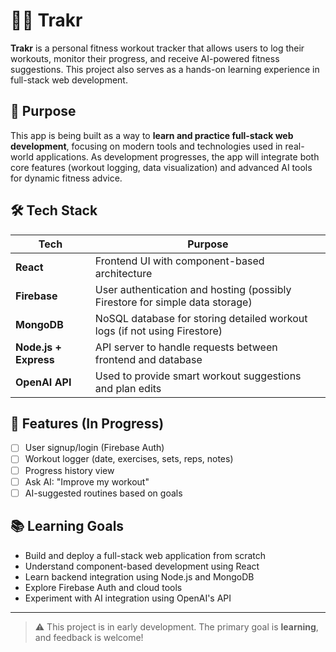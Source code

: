 # 🏋️‍♂️ Trakr

**Trakr** is a personal fitness workout tracker that allows users to log their workouts, monitor their progress, and receive AI-powered fitness suggestions. This project also serves as a hands-on learning experience in full-stack web development.

## 🎯 Purpose

This app is being built as a way to **learn and practice full-stack web development**, focusing on modern tools and technologies used in real-world applications. As development progresses, the app will integrate both core features (workout logging, data visualization) and advanced AI tools for dynamic fitness advice.

## 🛠️ Tech Stack

| Tech        | Purpose |
|-------------|---------|
| **React**   | Frontend UI with component-based architecture |
| **Firebase**| User authentication and hosting (possibly Firestore for simple data storage) |
| **MongoDB** | NoSQL database for storing detailed workout logs (if not using Firestore) |
| **Node.js + Express** | API server to handle requests between frontend and database |
| **OpenAI API** | Used to provide smart workout suggestions and plan edits |

## 🚧 Features (In Progress)

- [ ] User signup/login (Firebase Auth)
- [ ] Workout logger (date, exercises, sets, reps, notes)
- [ ] Progress history view
- [ ] Ask AI: "Improve my workout"
- [ ] AI-suggested routines based on goals

## 📚 Learning Goals

- Build and deploy a full-stack web application from scratch
- Understand component-based development using React
- Learn backend integration using Node.js and MongoDB
- Explore Firebase Auth and cloud tools
- Experiment with AI integration using OpenAI's API

---

> ⚠️ This project is in early development. The primary goal is **learning**, and feedback is welcome!